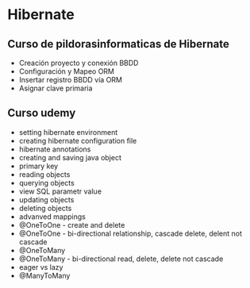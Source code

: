 # Hibernate
## Curso de pildorasinformaticas de Hibernate
- Creación proyecto y conexión BBDD
- Configuración y Mapeo ORM
- Insertar registro BBDD vía ORM
- Asignar clave primaria

## Curso udemy
- setting hibernate environment
- creating hibernate configuration file
- hibernate annotations
- creating and saving java object
- primary key
- reading objects
- querying objects
- view SQL parametr value
- updating objects
- deleting objects
- advanved mappings
- @OneToOne - create and delete
- @OneToOne - bi-directional relationship, cascade delete, delent not cascade
- @OneToMany
- @OneToMany - bi-directional read, delete, delete not cascade
- eager vs lazy
- @ManyToMany
